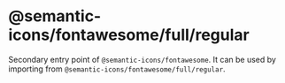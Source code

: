 # @semantic-icons/fontawesome/full/regular

Secondary entry point of `@semantic-icons/fontawesome`. It can be used by importing from `@semantic-icons/fontawesome/full/regular`.
